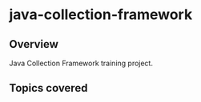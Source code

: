 # java-collection-framework

## Overview
Java Collection Framework training project.

## Topics covered
